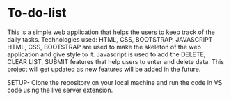 # To-do-list
This is a simple web application that helps the users to keep track of the daily tasks.
Technologies used: HTML, CSS, BOOTSTRAP, JAVASCRIPT
HTML, CSS, BOOTSTRAP are used to make the skeleton of the web application and give style to it.
Javascript is used to add the DELETE, CLEAR LIST, SUBMIT features that help users to enter and delete data.
This project will get updated as new features will be added in the future.
 
 SETUP-
Clone the repository on your local machine and run the code in VS code using the live server extension.
